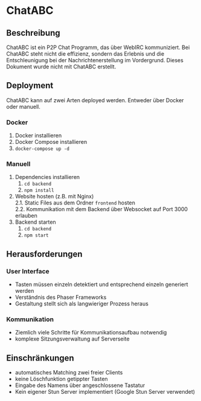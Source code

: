 # ChatABC

## Beschreibung
ChatABC ist ein P2P Chat Programm, das über WebIRC kommuniziert.
Bei ChatABC steht nicht die effizienz, sondern das Erlebnis und die Entschleunigung bei der Nachrichtenerstellung im Vordergrund.
Dieses Dokument wurde nicht mit ChatABC erstellt.

## Deployment
ChatABC kann auf zwei Arten deployed werden.
Entweder über Docker oder manuell.
### Docker 
1. Docker installieren
2. Docker Compose installieren
3. `docker-compose up -d`


### Manuell
1. Dependencies installieren
   1. `cd backend`
   2. `npm install`
2. Website hosten (z.B. mit Nginx)  
    2.1. Static Files aus dem Ordner `frontend` hosten  
    2.2. Kommunikation mit dem Backend über Websocket auf Port 3000 erlauben
3. Backend starten
   1. `cd backend`
   2. `npm start`

## Herausforderungen

### User Interface

  - Tasten müssen einzeln detektiert und entsprechend einzeln generiert werden
  - Verständnis des Phaser Frameworks 
  - Gestaltung stellt sich als langwieriger Prozess heraus

### Kommunikation

 - Ziemlich viele Schritte für Kommunikationsaufbau notwendig
 - komplexe Sitzungsverwaltung auf Serverseite

## Einschränkungen

 - automatisches Matching zwei freier Clients
 - keine Löschfunktion getippter Tasten
 - Eingabe des Namens über angeschlossene Tastatur
 - Kein eigener Stun Server implementiert (Google Stun Server verwendet)
